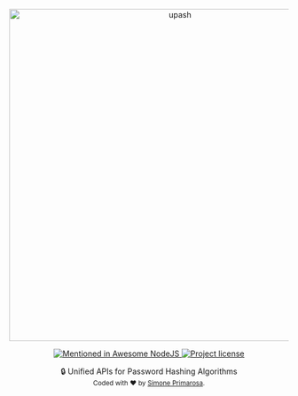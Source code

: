 <p align="center">
  <img src="https://github.com/simonepri/upash/raw/upash/media/upash.png" alt="upash" width="600"/>
</p>
<p align="center">
  <!-- Mentioned - Awesome NodeJS -->
  <a href="https://github.com/sindresorhus/awesome-nodejs#security">
    <img src="https://awesome.re/mentioned-badge.svg" alt="Mentioned in Awesome NodeJS" />
  </a>
  <!-- License - MIT -->
  <a href="https://github.com/simonepri/upash/tree/master/license">
    <img src="https://img.shields.io/github/license/simonepri/upash.svg" alt="Project license" />
  </a>
</p>
<p align="center">
  🔒 Unified APIs for Password Hashing Algorithms

  <br/>

  <sub>
    Coded with ❤️ by <a href="#authors">Simone Primarosa</a>.
  </sub>
</p>

